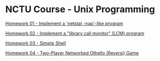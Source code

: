 # NCTU Course - Unix Programming

[Homework 01 -  Implement a 'netstat -nap'-like program](https://github.com/ric113/UnixProgramming/tree/master/Hw01) <br>

[Homework 02 - Implement a "library call monitor" (LCM) program](https://github.com/ric113/UnixProgramming/tree/master/Hw02) <br>

[Homework 03 - Simple Shell](https://github.com/ric113/UnixProgramming/tree/master/Hw03) <br>

[Homework 04 - Two-Player Networked Othello (Reversi) Game](https://github.com/ric113/UnixProgramming/tree/master/Hw04)
